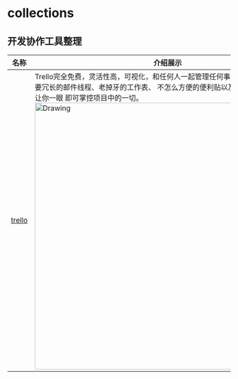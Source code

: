 # collections
## 开发协作工具整理

名称  | 介绍展示
:---: | --- 
[trello](https://trello.com/home)  |  Trello完全免费，灵活性高，可视化，和任何人一起管理任何事情。管理项目不再需要冗长的邮件线程、老掉牙的工作表、 不怎么方便的便利贴以及繁杂的软件。Trello 让你一眼 即可掌控项目中的一切。<img src="https://d2k1ftgv7pobq7.cloudfront.net/meta/p/res/images/fb4de993e22034b76539da073ea8d35c/home-hero.png" alt="Drawing" width="600px" />
